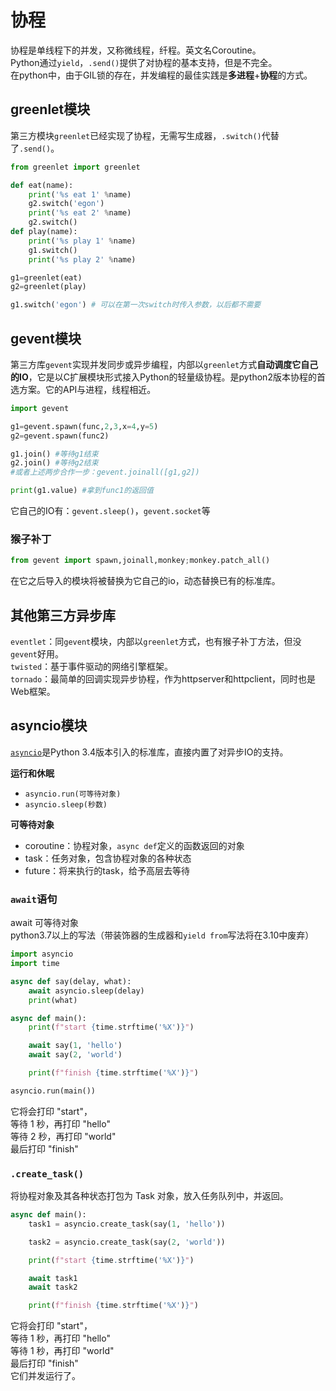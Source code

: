 # 协程

协程是单线程下的并发，又称微线程，纤程。英文名Coroutine。    
Python通过`yield`，`.send()`提供了对协程的基本支持，但是不完全。    
在python中，由于GIL锁的存在，并发编程的最佳实践是**多进程**+**协程**的方式。



## greenlet模块

第三方模块`greenlet`已经实现了协程，无需写生成器，`.switch()`代替了`.send()`。

```python
from greenlet import greenlet

def eat(name):
    print('%s eat 1' %name)
    g2.switch('egon')
    print('%s eat 2' %name)
    g2.switch()
def play(name):
    print('%s play 1' %name)
    g1.switch()
    print('%s play 2' %name)

g1=greenlet(eat)
g2=greenlet(play)

g1.switch('egon') # 可以在第一次switch时传入参数，以后都不需要
```



## gevent模块

第三方库`gevent`实现并发同步或异步编程，内部以`greenlet`方式**自动调度它自己的IO**，它是以C扩展模块形式接入Python的轻量级协程。是python2版本协程的首选方案。它的API与进程，线程相近。

```python
import gevent

g1=gevent.spawn(func,2,3,x=4,y=5)
g2=gevent.spawn(func2)

g1.join() #等待g1结束
g2.join() #等待g2结束
#或者上述两步合作一步：gevent.joinall([g1,g2])

print(g1.value) #拿到func1的返回值
```

它自己的IO有：`gevent.sleep()`，`gevent.socket`等

### 猴子补丁

```python
from gevent import spawn,joinall,monkey;monkey.patch_all()
```

在它之后导入的模块将被替换为它自己的io，动态替换已有的标准库。



## 其他第三方异步库

`eventlet`：同`gevent`模块，内部以`greenlet`方式，也有猴子补丁方法，但没`gevent`好用。    
`twisted`：基于事件驱动的网络引擎框架。    
`tornado`：最简单的回调实现异步协程，作为httpserver和httpclient，同时也是Web框架。



## asyncio模块

[`asyncio`](https://docs.python.org/zh-cn/3/library/asyncio.html)是Python 3.4版本引入的标准库，直接内置了对异步IO的支持。

**运行和休眠**

- `asyncio.run(可等待对象)`
- `asyncio.sleep(秒数)`

**可等待对象**

- coroutine：协程对象，`async def`定义的函数返回的对象
- task：任务对象，包含协程对象的各种状态
- future：将来执行的task，给予高层去等待



### `await`语句

await 可等待对象    
python3.7以上的写法（带装饰器的生成器和`yield from`写法将在3.10中废弃）

```python
import asyncio
import time

async def say(delay, what):
    await asyncio.sleep(delay)
    print(what)

async def main():
    print(f"start {time.strftime('%X')}")

    await say(1, 'hello')
    await say(2, 'world')

    print(f"finish {time.strftime('%X')}")

asyncio.run(main())
```

它将会打印 "start"，    
等待 1 秒，再打印 "hello"    
等待 2 秒，再打印 "world"    
最后打印 "finish"



### `.create_task()`

将协程对象及其各种状态打包为 Task 对象，放入任务队列中，并返回。

```python
async def main():
    task1 = asyncio.create_task(say(1, 'hello'))

    task2 = asyncio.create_task(say(2, 'world'))

    print(f"start {time.strftime('%X')}")

    await task1
    await task2

    print(f"finish {time.strftime('%X')}")
```

它将会打印 "start"，    
等待 1 秒，再打印 "hello"    
等待 1 秒，再打印 "world"    
最后打印 "finish"    
它们并发运行了。



